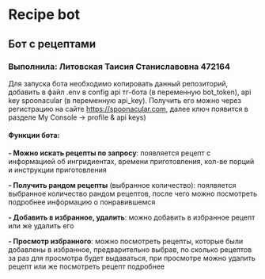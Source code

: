 # Recipe bot

## Бот с рецептами

### Выполнила: Литовская Таисия Станиславовна 472164

Для запуска бота необходимо копировать данный репозиторий, добавить в файл .env в config api тг-бота (в переменную bot_token), api key spoonacular (в переменную api_key). Получить его можно через регистрацию на сайте https://spoonacular.com, далее ключ появится в разделе My Console -> profile & api keys)

#### Функции бота:
**- Можно искать рецепты по запросу**: появляется рецепт с информацией об ингридиентах, времени приготовления, кол-ве порций и инструкции приготовления

**- Получить рандом рецепты** (выбранное количество): поялвяется выбранное количество рандом рецептов, после чего можно посмотреть подробнее информацию о понравившемся

**- Добавить в избранное, удалить**: можно добавить в избранное рецепт или же удалить его

**- Просмотр избранного**: можно посмотреть рецепты, которые были добавлены в избранное, предварительно выбрав, по сколько рецептов за раз для просмотра будет выдаваться, при просмотре можно удалить рецепт или же посмотреть рецепт подробнее

